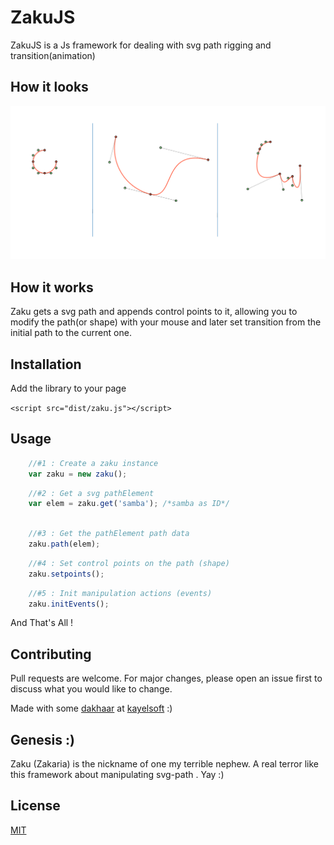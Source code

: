 # ZakuJS

ZakuJS is a Js framework for dealing with svg path rigging and transition(animation)

## How it looks

<img src="img/sample.png"/>

## How it works

Zaku gets a svg path and appends control points to it, allowing you to modify the path(or shape) 
with your mouse and later set transition from the initial path to the current one.

## Installation
Add the library to your page
 
`<script src="dist/zaku.js"></script>`

## Usage

```javascript
    //#1 : Create a zaku instance
    var zaku = new zaku(); 
```

```javascript
    //#2 : Get a svg pathElement
    var elem = zaku.get('samba'); /*samba as ID*/
    
```


```javascript
    //#3 : Get the pathElement path data
    zaku.path(elem);
```

```javascript
    //#4 : Set control points on the path (shape)
    zaku.setpoints();
```


```javascript
    //#5 : Init manipulation actions (events)
    zaku.initEvents();
```

And That's All !

 

## Contributing
Pull requests are welcome. For major changes, please open an issue first to discuss what you would like to change.

Made with some [dakhaar](https://en.wikipedia.org/wiki/Tamarind) at [kayelsoft](http://www.kayelsoft.com) :) 


## Genesis :)

Zaku (Zakaria) is the nickname of one my terrible nephew. A real terror like this framework about manipulating svg-path . Yay :)


## License
[MIT](https://choosealicense.com/licenses/mit/)
